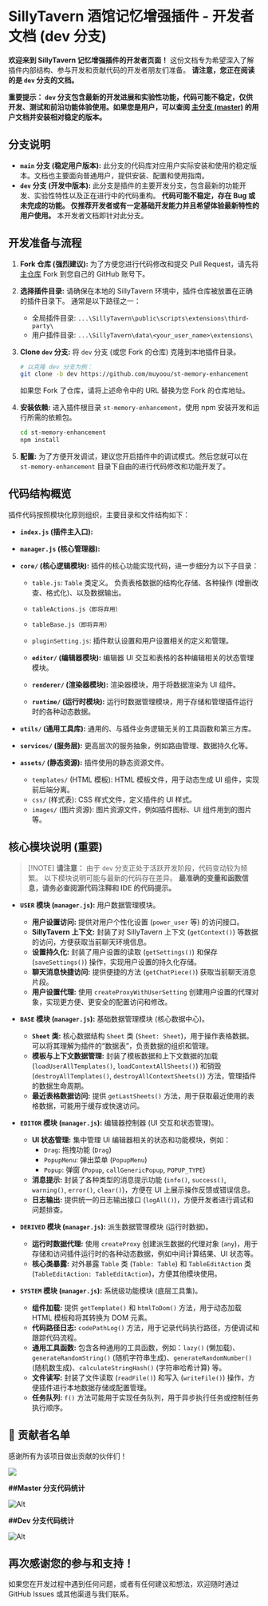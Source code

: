 # SillyTavern 酒馆记忆增强插件 - 开发者文档 (dev 分支)

**欢迎来到 SillyTavern 记忆增强插件的开发者页面！**  这份文档专为希望深入了解插件内部结构、参与开发和贡献代码的开发者朋友们准备。  **请注意，您正在阅读的是 `dev` 分支的文档。**

**重要提示： `dev` 分支包含最新的开发进展和实验性功能，代码可能不稳定，仅供开发、测试和前沿功能体验使用。如果您是用户，可以查阅 [主分支 (master)](https://github.com/muyoou/st-memory-enhancement) 的用户文档并安装相对稳定的版本。**

## 分支说明

*   **`main` 分支 (稳定用户版本):**  此分支的代码库对应用户实际安装和使用的稳定版本。文档也主要面向普通用户，提供安装、配置和使用指南。
*   **`dev` 分支 (开发中版本):**  此分支是插件的主要开发分支，包含最新的功能开发、实验性特性以及正在进行中的代码重构。  **代码可能不稳定，存在 Bug 或未完成的功能。 仅推荐开发者或有一定基础开发能力并且希望体验最新特性的用户使用。**  本开发者文档即针对此分支。

## 开发准备与流程

1.  **Fork 仓库 (强烈建议):**  为了方便您进行代码修改和提交 Pull Request，请先将 [主仓库](https://github.com/muyoou/st-memory-enhancement) Fork 到您自己的 GitHub 账号下。

2.  **选择插件目录:**  请确保在本地的 SillyTavern 环境中，插件仓库被放置在正确的插件目录下。 通常是以下路径之一：
    *   全局插件目录:  `...\SillyTavern\public\scripts\extensions\third-party\`
    *   用户插件目录:  `...\SillyTavern\data\<your_user_name>\extensions\`

3.  **Clone `dev` 分支:**  将 `dev` 分支 (或您 Fork 的仓库) 克隆到本地插件目录。
    ```bash
    # 以克隆 dev 分支为例：
    git clone -b dev https://github.com/muyoou/st-memory-enhancement
    ```
    如果您 Fork 了仓库，请将上述命令中的 URL 替换为您 Fork 的仓库地址。

4.  **安装依赖:**  进入插件根目录 `st-memory-enhancement`，使用 npm 安装开发和运行所需的依赖包。
    ```bash
    cd st-memory-enhancement
    npm install
    ```

5.  **配置:**  为了方便开发调试，建议您开启插件中的调试模式。然后您就可以在 `st-memory-enhancement` 目录下自由的进行代码修改和功能开发了。

## 代码结构概览

插件代码按照模块化原则组织，主要目录和文件结构如下：

*   **`index.js` (插件主入口):**
*   **`manager.js` (核心管理器):**
*   **`core/` (核心逻辑模块):**  插件的核心功能实现代码，进一步细分为以下子目录：
    *   `table.js`:  `Table` 类定义。 负责表格数据的结构化存储、各种操作 (增删改查、格式化)、以及数据输出。
    *   `tableActions.js（即将弃用）`
    *   `tableBase.js（即将弃用）`
    *   `pluginSetting.js`:  插件默认设置和用户设置相关的定义和管理。

    *   **`editor/` (编辑器模块):**  编辑器 UI 交互和表格的各种编辑相关的状态管理模块。
    *   **`renderer/` (渲染器模块):**  渲染器模块，用于将数据渲染为 UI 组件。
    *   **`runtime/` (运行时模块):**  运行时数据管理模块，用于存储和管理插件运行时的各种动态数据。

*   **`utils/` (通用工具库):**  通用的、与插件业务逻辑无关的工具函数和第三方库。
*   **`services/` (服务层):**  更高层次的服务抽象，例如路由管理、数据持久化等。
*   **`assets/` (静态资源):**  插件使用的静态资源文件。
    *   `templates/` (HTML 模板):  HTML 模板文件，用于动态生成 UI 组件，实现前后端分离。
    *   `css/` (样式表):  CSS 样式文件，定义插件的 UI 样式。
    *   `images/` (图片资源):  图片资源文件，例如插件图标、UI 组件用到的图片等。

## 核心模块说明 (重要)

> \[!NOTE]
> **请注意：**  由于 `dev` 分支正处于活跃开发阶段，代码变动较为频繁。  以下模块说明可能与最新的代码存在差异。  **最准确的变量和函数信息，请务必查阅源代码注释和 IDE 的代码提示。**

*   **`USER` 模块 (`manager.js`):**  用户数据管理模块。
    *   **用户设置访问:**  提供对用户个性化设置 (`power_user` 等) 的访问接口。
    *   **SillyTavern 上下文:**  封装了对 SillyTavern 上下文 (`getContext()`) 等数据的访问，方便获取当前聊天环境信息。
    *   **设置持久化:**  封装了用户设置的读取 (`getSettings()`) 和保存 (`saveSettings()`) 操作，实现用户设置的持久化存储。
    *   **聊天消息快捷访问:**  提供便捷的方法 (`getChatPiece()`) 获取当前聊天消息片段。
    *   **用户设置代理:**  使用 `createProxyWithUserSetting` 创建用户设置的代理对象，实现更方便、更安全的配置访问和修改。

*   **`BASE` 模块 (`manager.js`):**  基础数据管理模块 (核心数据中心)。
    *   **`Sheet` 类:**  核心数据结构 `Sheet` 类 (`Sheet: Sheet`)，用于操作表格数据。  可以将其理解为插件的“数据表”，负责数据的组织和管理。
    *   **模板与上下文数据管理:**  封装了模板数据和上下文数据的加载 (`loadUserAllTemplates()`, `loadContextAllSheets()`) 和销毁 (`destroyAllTemplates()`, `destroyAllContextSheets()`) 方法，管理插件的数据生命周期。
    *   **最近表格数据访问:**  提供 `getLastSheets()` 方法，用于获取最近使用的表格数据，可能用于缓存或快速访问。

*   **`EDITOR` 模块 (`manager.js`):**  编辑器控制器 (UI 交互和状态管理)。
    *   **UI 状态管理:**  集中管理 UI 编辑器相关的状态和功能模块，例如：
        *   `Drag`:  拖拽功能 (`Drag`)
        *   `PopupMenu`:  弹出菜单 (`PopupMenu`)
        *   `Popup`:  弹窗 (`Popup`, `callGenericPopup`, `POPUP_TYPE`)
    *   **消息提示:**  封装了各种类型的消息提示功能 (`info()`, `success()`, `warning()`, `error()`, `clear()`)，方便在 UI 上展示操作反馈或错误信息。
    *   **日志输出:**  提供统一的日志输出接口 (`logAll()`)，方便开发者进行调试和问题排查。

*   **`DERIVED` 模块 (`manager.js`):**  派生数据管理模块 (运行时数据)。
    *   **运行时数据代理:**  使用 `createProxy` 创建派生数据的代理对象 (`any`)，用于存储和访问插件运行时的各种动态数据，例如中间计算结果、UI 状态等。
    *   **核心类暴露:**  对外暴露 `Table` 类 (`Table: Table`) 和 `TableEditAction` 类 (`TableEditAction: TableEditAction`)，方便其他模块使用。

*   **`SYSTEM` 模块 (`manager.js`):**  系统级功能模块 (底层工具集)。
    *   **组件加载:**  提供 `getTemplate()` 和 `htmlToDom()` 方法，用于动态加载 HTML 模板和将其转换为 DOM 元素。
    *   **代码路径日志:**  `codePathLog()` 方法，用于记录代码执行路径，方便调试和跟踪代码流程。
    *   **通用工具函数:**  包含各种通用的工具函数，例如：`lazy()` (懒加载)、`generateRandomString()` (随机字符串生成)、`generateRandomNumber()` (随机数生成)、`calculateStringHash()` (字符串哈希计算) 等。
    *   **文件读写:**  封装了文件读取 (`readFile()`) 和写入 (`writeFile()`) 操作，方便插件进行本地数据存储或配置管理。
    *   **任务队列:**  `f()` 方法可能用于实现任务队列，用于异步执行任务或控制任务执行顺序。

## 👥 贡献者名单

感谢所有为该项目做出贡献的伙伴们！

<a href="https://github.com/muyoou/st-memory-enhancement/graphs/contributors">
  <img src="https://contrib.rocks/image?repo=muyoou/st-memory-enhancement" />
</a>

**##Master 分支代码统计**

![Alt](https://repobeats.axiom.co/api/embed/ece4e039de7cf89ed5ccc9fba2e9b432e44dfaaa.svg "Repobeats analytics image")

**##Dev 分支代码统计**

![Alt](https://repobeats.axiom.co/api/embed/eb3c2af1bcdb84704bb9ff8f61379fe38d634884.svg "Repobeats analytics image")

## 再次感谢您的参与和支持！

如果您在开发过程中遇到任何问题，或者有任何建议和想法，欢迎随时通过 GitHub Issues 或其他渠道与我们联系。